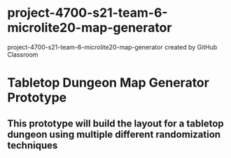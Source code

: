 # project-4700-s21-team-6-microlite20-map-generator
project-4700-s21-team-6-microlite20-map-generator created by GitHub Classroom

# Tabletop Dungeon Map Generator Prototype
## This prototype will build the layout for a tabletop dungeon using multiple different randomization techniques
